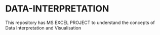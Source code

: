 # DATA-INTERPRETATION
This repository has MS EXCEL PROJECT to understand the concepts of Data Interpretation and Visualisation 
